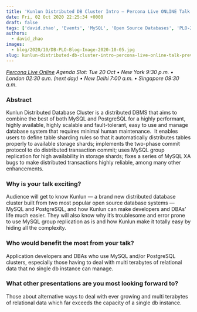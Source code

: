 ```yaml
---
title: 'Kunlun Distributed DB Cluster Intro – Percona Live ONLINE Talk Preview'
date: Fri, 02 Oct 2020 22:25:34 +0000
draft: false
tags: ['david.zhao', 'Events', 'MySQL', 'Open Source Databases', 'PLO-2020-10', 'PostgreSQL']
authors:
  - david_zhao
images:
  - blog/2020/10/DB-PLO-Blog-Image-2020-10-05.jpg
slug: kunlun-distributed-db-cluster-intro-percona-live-online-talk-preview
---
```


_[Percona Live Online](https://www.percona.com/live/agenda) Agenda Slot: Tue 20 Oct • New York 9:30 p.m. • London 02:30 a.m. (next day) • New Delhi 7:00 a.m. • Singapore 09:30 a.m._

### Abstract

Kunlun Distributed Database Cluster is a distributed DBMS that aims to combine the best of both MySQL and PostgreSQL for a highly performant, highly available, highly scalable and fault-tolerant, easy to use and manage database system that requires minimal human maintenance.  It enables users to define table sharding rules so that it automatically distributes tables properly to available storage shards; implements the two-phase commit protocol to do distributed transaction commit; uses MySQL group replication for high availability in storage shards; fixes a series of MySQL XA bugs to make distributed transactions highly reliable, among many other enhancements.

### Why is your talk exciting?

Audience will get to know Kunlun — a brand new distributed database cluster built from two most popular open source database systems — MySQL and PostgreSQL, and how Kunlun can make developers and DBAs’ life much easier. They will also know why it’s troublesome and error prone to use MySQL group replication as is and how Kunlun make it totally easy by hiding all the complexity.

### Who would benefit the most from your talk?

Application developers and DBAs who use MySQL and/or PostgreSQL clusters, especially those having to deal with multi terabytes of relational data that no single db instance can manage.

### What other presentations are you most looking forward to?

Those about alternative ways to deal with ever growing and multi terabytes of relational data which far exceeds the capacity of a single db instance.